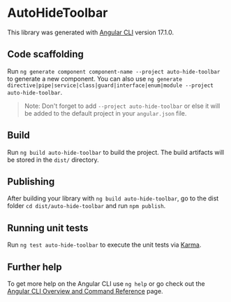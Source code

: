 # AutoHideToolbar

This library was generated with [Angular CLI](https://github.com/angular/angular-cli) version 17.1.0.

## Code scaffolding

Run `ng generate component component-name --project auto-hide-toolbar` to generate a new component. You can also use `ng generate directive|pipe|service|class|guard|interface|enum|module --project auto-hide-toolbar`.
> Note: Don't forget to add `--project auto-hide-toolbar` or else it will be added to the default project in your `angular.json` file. 

## Build

Run `ng build auto-hide-toolbar` to build the project. The build artifacts will be stored in the `dist/` directory.

## Publishing

After building your library with `ng build auto-hide-toolbar`, go to the dist folder `cd dist/auto-hide-toolbar` and run `npm publish`.

## Running unit tests

Run `ng test auto-hide-toolbar` to execute the unit tests via [Karma](https://karma-runner.github.io).

## Further help

To get more help on the Angular CLI use `ng help` or go check out the [Angular CLI Overview and Command Reference](https://angular.io/cli) page.
